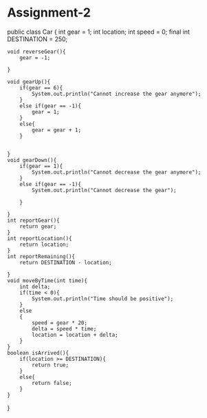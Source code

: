 # Assignment-2


public class Car {
	int gear = 1;
	int location;
	int speed = 0;
	final int DESTINATION = 250;
	 
	
	void reverseGear(){
		gear = -1; 
		
	}
	
	void gearUp(){
		if(gear == 6){
			System.out.println("Cannot increase the gear anymore"); 
		}
		else if(gear == -1){
			gear = 1;
		}
		else{
			gear = gear + 1;
		}
			
				
	}
	void gearDown(){
		if(gear == 1){
			System.out.println("Cannot decrease the gear anymore");
		}
		else if(gear == -1){
			System.out.println("Cannot decrease the gear");
			
		}
		
	}
	int reportGear(){
		return gear;
	}
	int reportLocation(){
		return location;
	}
	int reportRemaining(){
		return DESTINATION - location;
		
	}
	void moveByTime(int time){
		int delta;
		if(time < 0){
			System.out.println("Time should be positive");
		}
		else
		{
			speed = gear * 20;
			delta = speed * time;
			location = location + delta;
		}
	}
	boolean isArrived(){
		if(location >= DESTINATION){
			return true;
		}
		else{
			return false;
		}
	}
	
}
